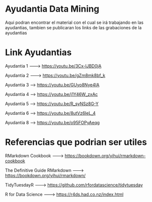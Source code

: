 # Ayudantia Data Mining
Aqui podran encontrar el material con el cual se irá trabajando en las ayudantias, tambien se publicaran los links de las grabaciones de la ayudantias 

# Link Ayudantias

Ayudantia 1 ---> https://youtu.be/3Cx-lJBD0jA

Ayudantia 2 ---> https://youtu.be/gZm8mk8bf_k

Ayudantia 3 --> https://youtu.be/GUyo8Nye4IA

Ayudantia 4 --> https://youtu.be/j1Y46W_zxAc

Ayudantia 5 --> https://youtu.be/R_syNSz8G-Y

Ayudantia 6 --> https://youtu.be/8utVz6IeL_4

Ayudantia 8 --> https://youtu.be/o95FOPyAeqg

# Referencias que podrian ser utiles

RMarkdown Cookbook ---> https://bookdown.org/yihui/rmarkdown-cookbook 

The Definitive Guide RMarkdown ---> https://bookdown.org/yihui/rmarkdown/ 

TidyTuesdayR ---> https://github.com/rfordatascience/tidytuesday 

R for Data Science ---> https://r4ds.had.co.nz/index.html 
